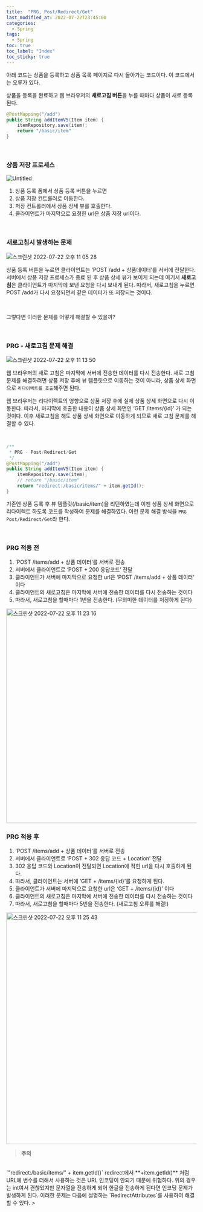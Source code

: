 ```yaml
---
title:  "PRG, Post/Redirect/Get"
last_modified_at: 2022-07-22T23:45:00
categories: 
  - Spring
tags:
  - Spring
toc: true
toc_label: "Index"
toc_sticky: true
---
```


아래 코드는 상품을 등록하고 상품 목록 페이지로 다시 돌아가는 코드이다. 이 코드에서는 오류가 있다.

상품을 등록을 완료하고 웹 브라우저의 **새로고침 버튼**을 누를 때마다 상품이 새로 등록된다.

```java
@PostMapping("/add")
public String addItemV5(Item item) {
    itemRepository.save(item);
    return "/basic/item"
}
```

<br>

### 상품 저장 프로세스

![Untitled](https://user-images.githubusercontent.com/79130276/180463695-57f36fa4-224d-4921-8d3d-e7ff713d9b37.png)

1. 상품 등록 폼에서 상품 등록 버튼을 누르면
2. 상품 저장 컨트롤러로 이동한다.
3. 저장 컨트롤러에서 상품 상세 뷰를 호출한다.
4. 클라이언트가 마지막으로 요청한 url은 상품 저장 url이다.

<br>

### 새로고침시 발생하는 문제

![스크린샷 2022-07-22 오후 11 05 28](https://user-images.githubusercontent.com/79130276/180463720-af7ca6d9-f8b2-4090-98ea-2739ba1f5aa3.png)


상품 등록 버튼을 누르면 클라이언트는 ‘POST /add + 상품데이터’를 서버에 전달한다. 서버에서 상품 저장 프로세스가 종료 된 후 상품 상세 뷰가 보이게 되는데 여기서 **새로고침**은 클라이언트가 마지막에 보낸 요청을 다시 보내게 된다. 따라서, 새로고침을 누르면 POST /add가 다시 요청되면서 같은 데이터가 또 저장되는 것이다.

<br>

그렇다면 이러한 문제를 어떻게 해결할 수 있을까?

<br>

### PRG - 새로고침 문제 해결

![스크린샷 2022-07-22 오후 11 13 50](https://user-images.githubusercontent.com/79130276/180463716-dd322f1b-191b-4ae9-9997-867f16c1d73b.png)

웹 브라우저의 새로 고침은 마지막에 서버에 전송한 데이터를 다시 전송한다. 새로 고침 문제를 해결하려면 상품 저장 후에 뷰 템플릿으로 이동하는 것이 아니라, 상품 상세 화면으로 `리다이렉트를 호출`해주면 된다.

웹 브라우저는 리다이렉트의 영향으로 상품 저장 후에 실제 상품 상세 화면으로 다시 이동한다. 따라서, 마지막에 호출한 내용이 상품 상세 화면인 ‘GET /items/{id}’ 가 되는 것이다. 이후 새로고침을 해도 상품 상세 화면으로 이동하게 되므로 새로 고침 문제를 해결할 수 있다.

<br>

```java
/**
 * PRG - Post/Redirect/Get
 */
@PostMapping("/add")
public String addItemV5(Item item) {
    itemRepository.save(item);
    // return "/basic/item"
    return "redirect:/basic/items/" + item.getId();
}
```

기존엔 상품 등록 후 뷰 템플릿(/basic/item)을 리턴하였는데 이젠 상품 상세 화면으로 리다이렉트 하도록 코드를 작성하여 문제를 해결하였다. 이런 문제 해결 방식을 `PRG Post/Redirect/Get`라 한다.

<br>

### PRG 적용 전

1. ‘POST /items/add + 상품 데이터‘를 서버로 전송
2. 서버에서 클라이언트로 ‘POST + 200 응답코드’ 전달
3. 클라이언트가 서버에 마지막으로 요청한 url은 ‘POST /items/add + 상품 데이터‘ 이다
4. 클라이언트의 새로고침은 마지막에 서버에 전송한 데이터를 다시 전송하는 것이다
5. 따라서, 새로고침을 할때마다 1번을 전송한다. (무의미한 데이터를 저장하게 된다)

<img width="568" alt="스크린샷 2022-07-22 오후 11 23 16" src="https://user-images.githubusercontent.com/79130276/180464226-cc5f7b3c-37a0-40f5-8b02-d640f10a31aa.png">

<br>

### PRG 적용 후

1. ‘POST /items/add + 상품 데이터‘를 서버로 전송
2. 서버에서 클라이언트로 ‘POST + 302 응답 코드 + Location’ 전달
3. 302 응답 코드와 Location이 전달되면 Location에 적힌 url을 다시 호출하게 된다.
4. 따라서, 클라이언트는 서버에 ‘GET + /items/{id}’를 요청하게 된다.
5. 클라이언트가 서버에 마지막으로 요청한 url은 ‘GET + /items/{id}’ 이다
6. 클라이언트의 새로고침은 마지막에 서버에 전송한 데이터를 다시 전송하는 것이다
7. 따라서, 새로고침을 할때마다 5번을 전송한다. (새로고침 오류를 해결!)

<img width="613" alt="스크린샷 2022-07-22 오후 11 25 43" src="https://user-images.githubusercontent.com/79130276/180464206-79a1214a-c986-45e5-a805-1a54b4e7cf20.png">

<br>

> **주의**
<br>
`"redirect:/basic/items/" + item.getId()`  redirect에서 **+item.getId()** 처럼 URL에 변수를 더해서 사용하는 것은 URL 인코딩이 안되기 때문에 위험하다. 위의 경우는 int여서 괜찮았지만 문자열을 전송하게 되어 한글을 전송하게 된다면 인코딩 문제가 발생하게 된다. 이러한 문제는 다음에 설명하는 `RedirectAttributes`를 사용하여 해결할 수 있다.
>